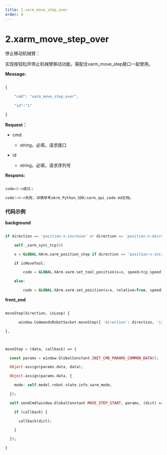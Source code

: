 ```yaml
---
title: 2.xarm_move_step_over
order: 4
---
```

# 2.xarm_move_step_over





停止移动机械臂：

实现按钮松开停止机械臂移动功能，需配合xarm_move_step接口一起使用。



**Message:**

```php

{

    "cmd": "xarm_move_step_over",

    "id":"1"

}

```



**Request：**

* cmd

  * string，必填，请求接口



* id



    * string，必填，请求序列号







**Respons:**



```php

code=0->成功；

code!=0->失败，详情参考xArm_Python_SDK/xarm_api_code.md文档。

```

### 代码示例

**background**



```php

if direction == 'position-x-increase' or direction == 'position-x-decrease':

    self._xarm_sync_tcp(0)

    x = GLOBAL.XArm.xarm_position_step if direction == 'position-x-increase' else -GLOBAL.XArm.xarm_position_step

    if isMoveTool:

        code = GLOBAL.XArm.xarm.set_tool_position(x=x, speed=tcp_speed)

    else:

        code = GLOBAL.XArm.xarm.set_position(x=x, relative=True, speed=tcp_speed)

```



**front_end**



```php

moveStep(direction, isLoop) {

      window.CommandsRobotSocket.moveStep({ 'direction': direction, 'isLoop': isLoop, 'isMoveTool': this.isToolCoord });

},



moveStep = (data, callback) => {

  const params = window.GlobalConstant.INIT_CMD_PARAMS_COMMON_DATA();

  Object.assign(params.data, data);

  Object.assign(params.data, {

    mode: self.model.robot.state.info.xarm_mode,

  });

  self.sendCmd(window.GlobalConstant.MOVE_STEP_START, params, (dict) => {

    if (callback) {

      callback(dict);

    }

  });

}

```

